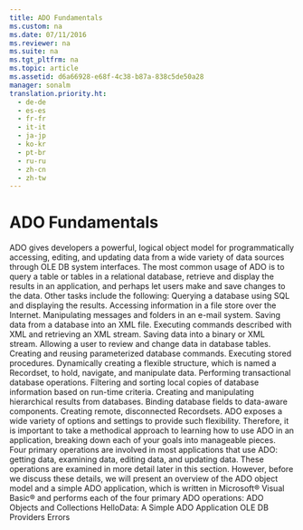 ```yaml
---
title: ADO Fundamentals
ms.custom: na
ms.date: 07/11/2016
ms.reviewer: na
ms.suite: na
ms.tgt_pltfrm: na
ms.topic: article
ms.assetid: d6a66928-e68f-4c38-b87a-838c5de50a28
manager: sonalm
translation.priority.ht: 
  - de-de
  - es-es
  - fr-fr
  - it-it
  - ja-jp
  - ko-kr
  - pt-br
  - ru-ru
  - zh-cn
  - zh-tw
---
```

# ADO Fundamentals
<?xml version="1.0" encoding="utf-8"?>
<developerReferenceWithoutSyntaxDocument xmlns="http://ddue.schemas.microsoft.com/authoring/2003/5" xmlns:xlink="http://www.w3.org/1999/xlink" xmlns:xsi="http://www.w3.org/2001/XMLSchema-instance" xsi:schemaLocation="http://ddue.schemas.microsoft.com/authoring/2003/5 http://dduestorage.blob.core.windows.net/ddueschema/developer.xsd">
  <introduction>
    <para>ADO gives developers a powerful, logical object model for programmatically accessing, editing, and updating data from a wide variety of data sources through OLE DB system interfaces. The most common usage of ADO is to query a table or tables in a relational database, retrieve and display the results in an application, and perhaps let users make and save changes to the data. Other tasks include the following:  </para>
    <list class="bullet">
      <listItem>
        <para>Querying a database using SQL and displaying the results.</para>
      </listItem>
      <listItem>
        <para>Accessing information in a file store over the Internet.</para>
      </listItem>
      <listItem>
        <para>Manipulating messages and folders in an e-mail system.</para>
      </listItem>
      <listItem>
        <para>Saving data from a database into an XML file.</para>
      </listItem>
      <listItem>
        <para>Executing commands described with XML and retrieving an XML stream.</para>
      </listItem>
      <listItem>
        <para>Saving data into a binary or XML stream.</para>
      </listItem>
      <listItem>
        <para>Allowing a user to review and change data in database tables.</para>
      </listItem>
      <listItem>
        <para>Creating and reusing parameterized database commands.</para>
      </listItem>
      <listItem>
        <para>Executing stored procedures.</para>
      </listItem>
      <listItem>
        <para>Dynamically creating a flexible structure, which is named a <legacyBold>Recordset</legacyBold>, to hold, navigate, and manipulate data.</para>
      </listItem>
      <listItem>
        <para>Performing transactional database operations.</para>
      </listItem>
      <listItem>
        <para>Filtering and sorting local copies of database information based on run-time criteria.</para>
      </listItem>
      <listItem>
        <para>Creating and manipulating hierarchical results from databases.</para>
      </listItem>
      <listItem>
        <para>Binding database fields to data-aware components.</para>
      </listItem>
      <listItem>
        <para>Creating remote, disconnected <legacyBold>Recordsets</legacyBold>.</para>
      </listItem>
    </list>
    <para>ADO exposes a wide variety of options and settings to provide such flexibility. Therefore, it is important to take a methodical approach to learning how to use ADO in an application, breaking down each of your goals into manageable pieces.</para>
    <para>Four primary operations are involved in most applications that use ADO: getting data, examining data, editing data, and updating data. These operations are examined in more detail later in this section.</para>
    <para>However, before we discuss these details, we will present an overview of the ADO object model and a simple ADO application, which is written in Microsoft® Visual Basic® and performs each of the four primary ADO operations:  </para>
    <list class="bullet">
      <listItem>
        <para>             <legacyLink xlink:href="7a745aae-9372-49b6-8dae-b9c93e5f3216">ADO Objects and Collections</legacyLink>           </para>
      </listItem>
      <listItem>
        <para>             <legacyLink xlink:href="de4bcd56-dac2-45e6-95ab-9fd7f25878fc">HelloData: A Simple ADO Application</legacyLink>           </para>
      </listItem>
      <listItem>
        <para>             <legacyLink xlink:href="6e0488c3-934d-4976-99dc-65c580dc7a3c">OLE DB Providers</legacyLink>           </para>
      </listItem>
      <listItem>
        <para>             <legacyLink xlink:href="8ae6611b-3069-4155-b014-c0c9da37be39">Errors</legacyLink>           </para>
      </listItem>
    </list>
  </introduction>
  <relatedTopics />
</developerReferenceWithoutSyntaxDocument>